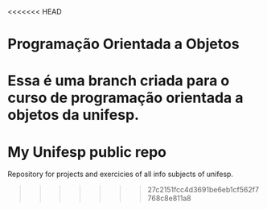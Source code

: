 <<<<<<< HEAD
# Programação Orientada a Objetos

Essa é uma branch criada para o curso de programação orientada a objetos da unifesp.
=======
# My Unifesp public repo

Repository for projects and exercicies of all info subjects of unifesp.
>>>>>>> 27c2151fcc4d3691be6eb1cf562f7768c8e811a8
